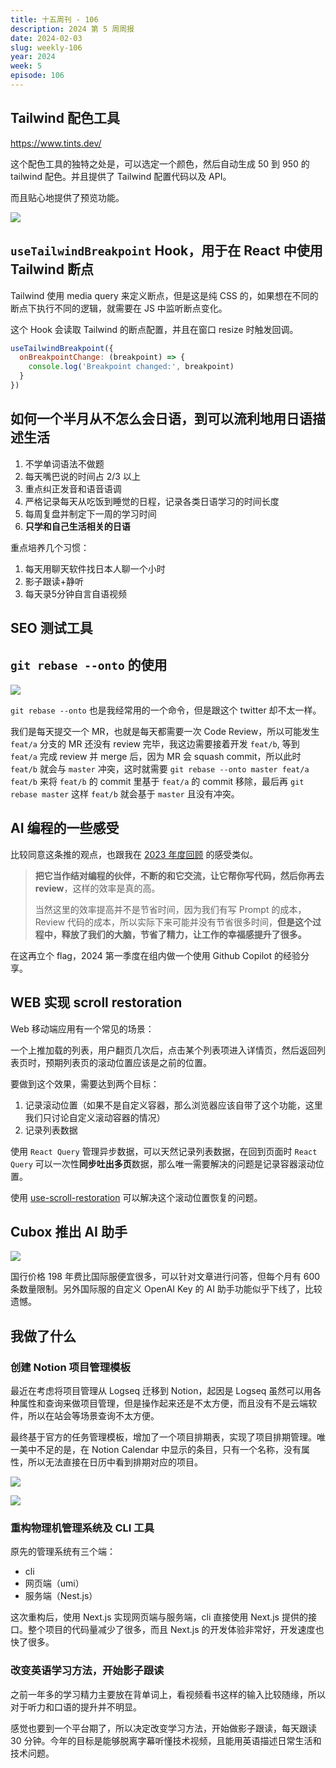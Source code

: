 ```yaml
---
title: 十五周刊 - 106
description: 2024 第 5 周周报
date: 2024-02-03
slug: weekly-106
year: 2024
week: 5
episode: 106
---
```


## Tailwind 配色工具

https://www.tints.dev/

这个配色工具的独特之处是，可以选定一个颜色，然后自动生成 50 到 950 的 tailwind 配色。并且提供了 Tailwind 配置代码以及 API。

而且贴心地提供了预览功能。

![](https://pocket.haydenhayden.com/blog/202402031753606.png)

## `useTailwindBreakpoint` Hook，用于在 React 中使用 Tailwind 断点

[](https://x.com/buildWithKris/status/1753441393446449178?s=20)

Tailwind 使用 media query 来定义断点，但是这是纯 CSS 的，如果想在不同的断点下执行不同的逻辑，就需要在 JS 中监听断点变化。

这个 Hook 会读取 Tailwind 的断点配置，并且在窗口 resize 时触发回调。

```jsx
useTailwindBreakpoint({
  onBreakpointChange: (breakpoint) => {
    console.log('Breakpoint changed:', breakpoint)
  }
})
```

## 如何一个半月从不怎么会日语，到可以流利地用日语描述生活

[](https://x.com/taiyou_zai/status/1661872753312690176?s=20)

1. 不学单词语法不做题
2. 每天嘴巴说的时间占 2/3 以上
3. 重点纠正发音和语音语调
4. 严格记录每天从吃饭到睡觉的日程，记录各类日语学习的时间长度
5. 每周复盘并制定下一周的学习时间
6. **只学和自己生活相关的日语**

重点培养几个习惯：
1. 每天用聊天软件找日本人聊一个小时
2. 影子跟读+静听
3. 每天录5分钟自言自语视频

## SEO 测试工具

[](https://x.com/s1ntone/status/1753227232263258427?s=20)

## `git rebase --onto` 的使用

[](https://x.com/alswl/status/1753269221872771463?s=20)

![](https://pocket.haydenhayden.com/blog/202402031822623.png)

`git rebase --onto` 也是我经常用的一个命令，但是跟这个 twitter 却不太一样。

我们是每天提交一个 MR，也就是每天都需要一次 Code Review，所以可能发生 `feat/a` 分支的 MR 还没有 review 完毕，我这边需要接着开发 `feat/b`, 等到 `feat/a` 完成 review 并 merge 后，因为 MR 会 squash commit，所以此时 `feat/b` 就会与 `master` 冲突，这时就需要 `git rebase --onto master feat/a feat/b` 来将 `feat/b` 的 commit 里基于 `feat/a` 的 commit 移除，最后再 `git rebase master` 这样 `feat/b` 就会基于 `master` 且没有冲突。

## AI 编程的一些感受

[](https://x.com/llennchan2003/status/1752808872895799440?s=20)

比较同意这条推的观点，也跟我在 [2023 年度回顾](/blog/review-yearly-2023) 的感受类似。

> **把它当作结对编程的伙伴，不断的和它交流，让它帮你写代码，然后你再去 review**，这样的效率是真的高。
>
> 当然这里的效率提高并不是节省时间，因为我们有写 Prompt 的成本，Review 代码的成本，所以实际下来可能并没有节省很多时间，**但是这个过程中，释放了我们的大脑，节省了精力，让工作的幸福感提升了很多。**

在这再立个 flag，2024 第一季度在组内做一个使用 Github Copilot 的经验分享。

## WEB 实现 scroll restoration

Web 移动端应用有一个常见的场景：

一个上推加载的列表，用户翻页几次后，点击某个列表项进入详情页，然后返回列表页时，预期列表页的滚动位置应该是之前的位置。

要做到这个效果，需要达到两个目标：

1. 记录滚动位置（如果不是自定义容器，那么浏览器应该自带了这个功能，这里我们只讨论自定义滚动容器的情况）
2. 记录列表数据

使用 `React Query` 管理异步数据，可以天然记录列表数据，在回到页面时 `React Query` 可以一次性**同步吐出多页**数据，那么唯一需要解决的问题是记录容器滚动位置。

使用 [use-scroll-restoration](https://github.com/wildcatco/use-scroll-restoration) 可以解决这个滚动位置恢复的问题。

## Cubox 推出 AI 助手

![](https://pocket.haydenhayden.com/blog/202402031850332.png)

国行价格 198 年费比国际服便宜很多，可以针对文章进行问答，但每个月有 600 条数量限制。另外国际服的自定义 OpenAI Key 的 AI 助手功能似乎下线了，比较遗憾。


## 我做了什么

### 创建 Notion 项目管理模板

最近在考虑将项目管理从 Logseq 迁移到 Notion，起因是 Logseq 虽然可以用各种属性和查询来做项目管理，但是操作起来还是不太方便，而且没有不是云端软件，所以在站会等场景查询不太方便。

最终基于官方的任务管理模板，增加了一个项目排期表，实现了项目排期管理。唯一美中不足的是，在 Notion Calendar 中显示的条目，只有一个名称，没有属性，所以无法直接在日历中看到排期对应的项目。

![](https://pocket.haydenhayden.com/blog/202402051447745.png)

![](https://pocket.haydenhayden.com/blog/202402051450495.png)

### 重构物理机管理系统及 CLI 工具

原先的管理系统有三个端：
- cli
- 网页端（umi）
- 服务端（Nest.js）

这次重构后，使用 Next.js 实现网页端与服务端，cli 直接使用 Next.js 提供的接口。整个项目的代码量减少了很多，而且 Next.js 的开发体验非常好，开发速度也快了很多。

### 改变英语学习方法，开始影子跟读

之前一年多的学习精力主要放在背单词上，看视频看书这样的输入比较随缘，所以对于听力和口语的提升并不明显。

感觉也要到一个平台期了，所以决定改变学习方法，开始做影子跟读，每天跟读 30 分钟。今年的目标是能够脱离字幕听懂技术视频，且能用英语描述日常生活和技术问题。